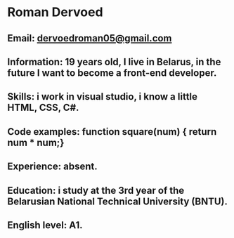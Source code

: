 # Roman Dervoed

## Email: dervoedroman05@gmail.com

## Information: 19 years old, I live in Belarus, in the future I want to become a front-end developer.

## Skills: i work in visual studio, i know a little HTML, CSS, C#.

## Code examples: function square(num) { return num * num;}

## Experience: absent.

## Education: i study at the 3rd year of the Belarusian National Technical University (BNTU).

## English level: A1.
